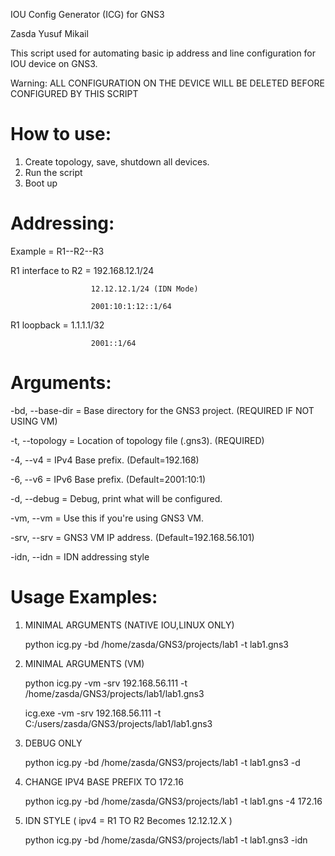 IOU Config Generator (ICG) for GNS3

Zasda Yusuf Mikail

This script used for automating basic ip address and line configuration for IOU device on GNS3.

Warning: ALL CONFIGURATION ON THE DEVICE WILL BE DELETED BEFORE CONFIGURED BY THIS SCRIPT

# How to use:

1. Create topology, save, shutdown all devices.
2. Run the script
3. Boot up

# Addressing:

Example = R1--R2--R3

R1 interface to R2 	= 192.168.12.1/24 

			  		  12.12.12.1/24 (IDN Mode)
			  		  
                      2001:10:1:12::1/64
                     

R1 loopback			= 1.1.1.1/32
			      	  
                      2001::1/64

# Arguments:

-bd,	--base-dir	= Base directory for the GNS3 project.	(REQUIRED IF NOT USING VM)

-t,		--topology	= Location of topology file (.gns3).	(REQUIRED)

-4,		--v4 		= IPv4 Base prefix.						(Default=192.168)

-6,		--v6		= IPv6 Base prefix.						(Default=2001:10:1)

-d,		--debug		= Debug, print what will be configured.

-vm,	--vm		= Use this if you're using GNS3 VM.

-srv,	--srv		= GNS3 VM IP address.					(Default=192.168.56.101)

-idn,	--idn		= IDN addressing style

# Usage Examples:

1. MINIMAL ARGUMENTS (NATIVE IOU,LINUX ONLY) 
    
	python icg.py -bd /home/zasda/GNS3/projects/lab1 -t lab1.gns3


2. MINIMAL ARGUMENTS (VM)
    
	python icg.py -vm -srv 192.168.56.111 -t /home/zasda/GNS3/projects/lab1/lab1.gns3
	
    icg.exe -vm -srv 192.168.56.111 -t C:/users/zasda/GNS3/projects/lab1/lab1.gns3


3. DEBUG ONLY
    
	python icg.py -bd /home/zasda/GNS3/projects/lab1 -t lab1.gns3 -d


4. CHANGE IPV4 BASE PREFIX TO 172.16
    
	python icg.py -bd /home/zasda/GNS3/projects/lab1 -t lab1.gns -4 172.16


5. IDN STYLE ( ipv4 = R1 TO R2 Becomes 12.12.12.X )
    
	python icg.py -bd /home/zasda/GNS3/projects/lab1 -t lab1.gns3 -idn
